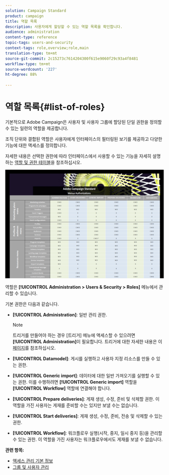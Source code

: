 ```yaml
---
solution: Campaign Standard
product: campaign
title: 역할 목록
description: 사용자에게 할당할 수 있는 역할 목록을 확인합니다.
audience: administration
content-type: reference
topic-tags: users-and-security
context-tags: role,overview;role,main
translation-type: tm+mt
source-git-commit: 2c15273c7614204300f615e9060f29c93a4f8481
workflow-type: tm+mt
source-wordcount: '227'
ht-degree: 88%

---
```



# 역할 목록{#list-of-roles}

기본적으로 Adobe Campaign은 사용자 및 사용자 그룹에 할당된 단일 권한을 정의할 수 있는 일련의 역할을 제공합니다.

조직 단위와 결합된 역할은 사용자에게 인터페이스의 필터링된 보기를 제공하고 다양한 기능에 대한 액세스를 정의합니다.

자세한 내용은 선택한 권한에 따라 인터페이스에서 사용할 수 있는 기능을 자세히 설명하는 [역할 및 권한 테이블](/help/administration/using/assets/acs_rights.pdf)을 참조하십시오.

[![이미지](assets/user_management_3.png)](https://experienceleague.adobe.com/docs/campaign-standard/assets/acs_rights.pdf?lang=en)

역할은 **[!UICONTROL Administration > Users & Security > Roles]** 메뉴에서 관리할 수 있습니다.

기본 권한은 다음과 같습니다.

* **[!UICONTROL Administration]**: 일반 관리 권한.

   >[!NOTE]
   >
   >트리거를 만들어야 하는 경우 [트리거] 메뉴에 액세스할 수 있으려면 **[!UICONTROL Administration]**&#x200B;이 필요합니다. 트리거에 대한 자세한 내용은 이 [페이지](../../integrating/using/about-adobe-experience-cloud-triggers.md)를 참조하십시오.

* **[!UICONTROL Datamodel]**: 게시를 실행하고 사용자 지정 리소스를 만들 수 있는 권한.
* **[!UICONTROL Generic import]**: 데이터에 대한 일반 가져오기를 실행할 수 있는 권한. 이를 수행하려면 **[!UICONTROL Generic import]** 역할을 **[!UICONTROL Workflow]** 역할에 연결해야 합니다.
* **[!UICONTROL Prepare deliveries]**: 게재 생성, 수정, 준비 및 삭제할 권한. 이 역할을 가진 사용자는 게재를 준비할 수는 있지만 보낼 수는 없습니다.
* **[!UICONTROL Start deliveries]**: 게재 생성, 수정, 준비, 전송 및 삭제할 수 있는 권한.
* **[!UICONTROL Workflow]**: 워크플로우 실행(시작, 중지, 일시 중지 등)을 관리할 수 있는 권한. 이 역할을 가진 사용자는 워크플로우에서도 게재를 보낼 수 없습니다.

**관련 항목:**

* [액세스 관리 기본 정보](../../administration/using/about-access-management.md)
* [그룹 및 사용자 관리](../../administration/using/managing-groups-and-users.md)
